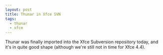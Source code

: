 ```yaml
---
layout: post
title: Thunar in Xfce SVN
tags:
  - thunar
  - xfce
---
```


Thunar was finally imported into the Xfce Subversion repository today, and it's in quite good shape (although we're still not in time for Xfce 4.4).
